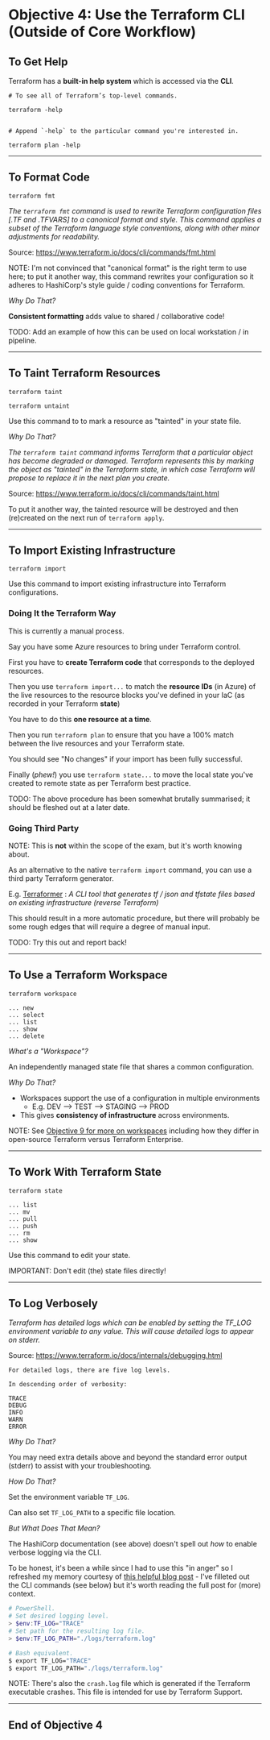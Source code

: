 # Objective 4: Use the Terraform CLI (Outside of Core Workflow)

## To Get Help

Terraform has a **built-in help system** which is accessed via the **CLI**.

```hcl
# To see all of Terraform’s top-level commands.

terraform -help


# Append `-help` to the particular command you're interested in.

terraform plan -help
```

----

## To Format Code

```hcl
terraform fmt
```

_The `terraform fmt` command is used to rewrite Terraform configuration files [.TF and .TFVARS] to a canonical format and style. This command applies a subset of the Terraform language style conventions, along with other minor adjustments for readability._

Source: <https://www.terraform.io/docs/cli/commands/fmt.html>

NOTE: I'm not convinced that "canonical format" is the right term to use here; to put it another way, this command rewrites your configuration so it adheres to HashiCorp's style guide / coding conventions for Terraform.

_Why Do That?_

**Consistent formatting** adds value to shared / collaborative code!

TODO: Add an example of how this can be used on local workstation / in pipeline.

----

## To Taint Terraform Resources

```hcl
terraform taint

terraform untaint
```

Use this command to to mark a resource as "tainted" in your state file.

_Why Do That?_

_The `terraform taint` command informs Terraform that a particular object has become degraded or damaged. Terraform represents this by marking the object as "tainted" in the Terraform state, in which case Terraform will propose to replace it in the next plan you create._

Source: <https://www.terraform.io/docs/cli/commands/taint.html>

To put it another way, the tainted resource will be destroyed and then (re)created on the next run of `terraform apply`.

----

## To Import Existing Infrastructure

```hcl
terraform import
```

Use this command to import existing infrastructure into Terraform configurations.

### Doing It the Terraform Way

This is currently a manual process.

Say you have some Azure resources to bring under Terraform control.

First you have to **create Terraform code** that corresponds to the deployed resources.

Then you use `terraform import...` to match the **resource IDs** (in Azure) of the live resources to the resource blocks you've defined in your IaC (as recorded in your Terraform **state**)

You have to do this **one resource at a time**.

Then you run `terraform plan` to ensure that you have a 100% match between the live resources and your Terraform state.

You should see "No changes" if your import has been fully successful.

Finally (_phew!_) you use `terraform state...` to move the local state you've created to remote state as per Terraform best practice.

TODO: The above procedure has been somewhat brutally summarised; it should be fleshed out at a later date.

### Going Third Party

NOTE: This is **not** within the scope of the exam, but it's worth knowing about.

As an alternative to the native `terraform import` command, you can use a third party Terraform generator.

E.g. [Terraformer](https://github.com/GoogleCloudPlatform/terraformer) : _A CLI tool that generates tf / json and tfstate files based on existing infrastructure (reverse Terraform)_

This should result in a more automatic procedure, but there will probably be some rough edges that will require a degree of manual input.

TODO: Try this out and report back!

----

## To Use a Terraform Workspace

```hcl
terraform workspace

... new
... select
... list
... show
... delete
```

_What's a "Workspace"?_

An independently managed state file that shares a common configuration.

_Why Do That?_

- Workspaces support the use of a configuration in multiple environments
  - E.g. DEV --> TEST --> STAGING --> PROD
- This gives **consistency of infrastructure** across environments.

NOTE: See [Objective 9 for more on workspaces](../9-terraform-enterprise/README.md###workspaces) including how they differ in open-source Terraform versus Terraform Enterprise.

----

## To Work With Terraform State

```hcl
terraform state

... list
... mv
... pull
... push
... rm
... show
```

Use this command to edit your state.  

IMPORTANT: Don't edit (the) state files directly!

----

## To Log Verbosely

_Terraform has detailed logs which can be enabled by setting the TF_LOG environment variable to any value. This will cause detailed logs to appear on stderr._

Source: <https://www.terraform.io/docs/internals/debugging.html>

```plaintext
For detailed logs, there are five log levels.

In descending order of verbosity:

TRACE
DEBUG
INFO
WARN
ERROR
```

_Why Do That?_

You may need extra details above and beyond the standard error output (stderr) to assist with your troubleshooting.

_How Do That?_

Set the environment variable `TF_LOG`.

Can also set `TF_LOG_PATH` to a specific file location.

_But What Does That Mean?_

The HashiCorp documentation (see above) doesn't spell out _how_ to enable verbose logging via the CLI.

To be honest, it's been a while since I had to use this "in anger" so I refreshed my memory courtesy of [this helpful blog post](https://www.codewithadam.com/how-to-configure-terraform-logging/) - I've filleted out the CLI commands (see below) but it's worth reading the full post for (more) context.

```powershell
# PowerShell.
# Set desired logging level.
> $env:TF_LOG="TRACE"
# Set path for the resulting log file.
> $env:TF_LOG_PATH="./logs/terraform.log"
```

```bash
# Bash equivalent.
$ export TF_LOG="TRACE"
$ export TF_LOG_PATH="./logs/terraform.log"
```

NOTE: There's also the `crash.log` file which is generated if the Terraform executable crashes.  This file is intended for use by Terraform Support.

----

## End of Objective 4
